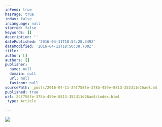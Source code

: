 ```yaml
---
inFeed: true
hasPage: true
inNav: false
inLanguage: null
starred: false
keywords: []
description: ''
datePublished: '2016-04-11T18:54:28.349Z'
dateModified: '2016-04-11T18:50:38.700Z'
title: ''
author: []
authors: []
publisher:
  name: null
  domain: null
  url: null
  favicon: null
sourcePath: _posts/2016-04-11-24f758fe-378b-459e-8813-352d11e26ae8.md
published: true
url: 24f758fe-378b-459e-8813-352d11e26ae8/index.html
_type: Article

---
```

![](https://the-grid-user-content.s3-us-west-2.amazonaws.com/23262bfc-1138-47db-8318-5b9f64150c0a.jpg)